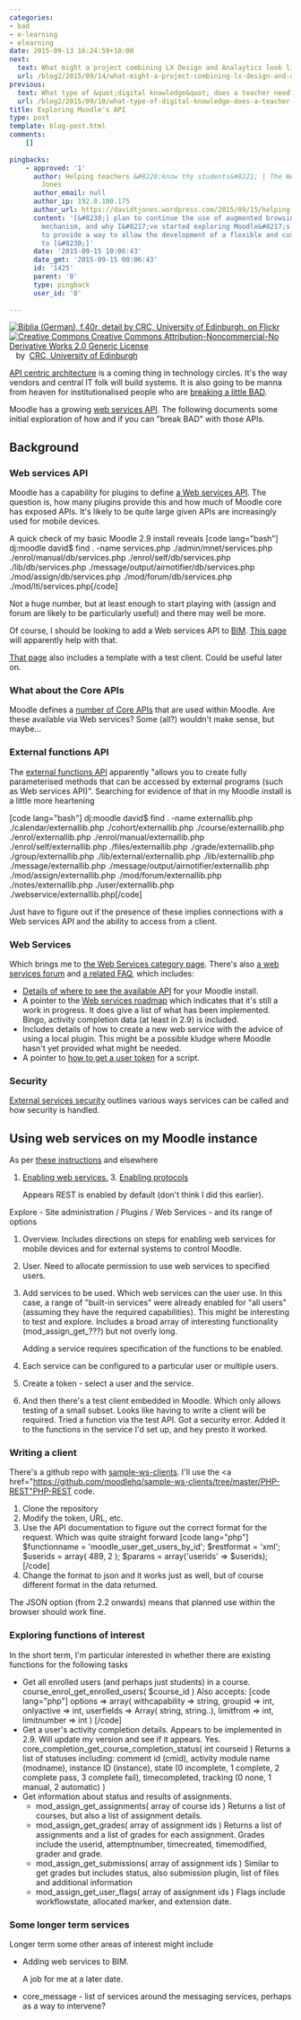 ```yaml
---
categories:
- bad
- e-learning
- elearning
date: 2015-09-13 16:24:59+10:00
next:
  text: What might a project combining LX Design and Analaytics look like?
  url: /blog2/2015/09/14/what-might-a-project-combining-lx-design-and-analaytics-look-like/
previous:
  text: What type of &quot;digital knowledge&quot; does a teacher need?
  url: /blog2/2015/09/10/what-type-of-digital-knowledge-does-a-teacher-need/
title: Exploring Moodle's API
type: post
template: blog-post.html
comments:
    []
    
pingbacks:
    - approved: '1'
      author: Helping teachers &#8220;know thy students&#8221; | The Weblog of (a) David
        Jones
      author_email: null
      author_ip: 192.0.100.175
      author_url: https://davidtjones.wordpress.com/2015/09/15/helping-teachers-know-thy-students/
      content: '[&#8230;] plan to continue the use of augmented browsing as the primary
        mechanism, and why I&#8217;ve started exploring Moodle&#8217;s API. It appears
        to provide a way to allow the development of a flexible and customisable approach
        to [&#8230;]'
      date: '2015-09-15 10:06:43'
      date_gmt: '2015-09-15 00:06:43'
      id: '1425'
      parent: '0'
      type: pingback
      user_id: '0'
    
---
```

[![Biblia (German), f.40r, detail by CRC, University of Edinburgh, on Flickr](https://farm4.static.flickr.com/3682/10155924084_207fe9c6ba_m.jpg "Biblia (German), f.40r, detail by CRC, University of Edinburgh, on Flickr")](https://www.flickr.com/photos/crcedinburgh/10155924084/)  
[![Creative Commons Creative Commons Attribution-Noncommercial-No Derivative Works 2.0 Generic License](http://i.creativecommons.org/l/by-nc-nd/2.0/80x15.png "Creative Commons Creative Commons Attribution-Noncommercial-No Derivative Works 2.0 Generic License")](http://creativecommons.org/licenses/by-nc-nd/2.0/)   by  [](https://www.flickr.com/people/crcedinburgh/)[CRC, University of Edinburgh](https://www.flickr.com/people/crcedinburgh/) [](http://www.imagecodr.org/)

[API centric architecture](http://apigee.com/about/blog/technology/api-centric-architecture-all-development-api-development) is a coming thing in technology circles. It's the way vendors and central IT folk will build systems. It is also going to be manna from heaven for institutionalised people who are [breaking a little BAD](/blog2/2014/09/21/breaking-bad-to-bridge-the-realityrhetoric-chasm/).

Moodle has a growing [web services API](https://docs.moodle.org/dev/Web_services_API). The following documents some initial exploration of how and if you can "break BAD" with those APIs.

## Background

### Web services API

Moodle has a capability for plugins to define [a Web services API](https://docs.moodle.org/dev/Web_services_API). The question is, how many plugins provide this and how much of Moodle core has exposed APIs. It's likely to be quite large given APIs are increasingly used for mobile devices.

A quick check of my basic Moodle 2.9 install reveals \[code lang="bash"\] dj:moodle david$ find . -name services.php ./admin/mnet/services.php ./enrol/manual/db/services.php ./enrol/self/db/services.php ./lib/db/services.php ./message/output/airnotifier/db/services.php ./mod/assign/db/services.php ./mod/forum/db/services.php ./mod/lti/services.php\[/code\]

Not a huge number, but at least enough to start playing with (assign and forum are likely to be particularly useful) and there may well be more.

Of course, I should be looking to add a Web services API to [BIM](/blog2/research/bam-blog-aggregation-management/). [This page](https://docs.moodle.org/dev/Adding_a_web_service_to_a_plugin) will apparently help with that.

[That page](https://docs.moodle.org/dev/Adding_a_web_service_to_a_plugin) also includes a template with a test client. Could be useful later on.

### What about the Core APIs

Moodle defines a [number of Core APIs](https://docs.moodle.org/dev/Core_APIs) that are used within Moodle. Are these available via Web services? Some (all?) wouldn't make sense, but maybe...

### External functions API

The [external functions API](https://docs.moodle.org/dev/External_functions_API) apparently "allows you to create fully parameterised methods that can be accessed by external programs (such as Web services API)". Searching for evidence of that in my Moodle install is a little more heartening

\[code lang="bash"\] dj:moodle david$ find . -name externallib.php ./calendar/externallib.php ./cohort/externallib.php ./course/externallib.php ./enrol/externallib.php ./enrol/manual/externallib.php ./enrol/self/externallib.php ./files/externallib.php ./grade/externallib.php ./group/externallib.php ./lib/external/externallib.php ./lib/externallib.php ./message/externallib.php ./message/output/airnotifier/externallib.php ./mod/assign/externallib.php ./mod/forum/externallib.php ./notes/externallib.php ./user/externallib.php ./webservice/externallib.php\[/code\]

Just have to figure out if the presence of these implies connections with a Web services API and the ability to access from a client.

### Web Services

Which brings me to [the Web Services category page](https://docs.moodle.org/dev/Category:Web_Services). There's also [a web services forum](http://moodle.org/mod/forum/view.php?id=6971) and [a related FAQ](https://docs.moodle.org/29/en/Web_services_FAQ), which includes:

- [Details of where to see the available API](https://docs.moodle.org/29/en/Web_services_FAQ#Where_is_the_Web_Service_API_documented.3F) for your Moodle install.
- A pointer to the [Web services roadmap](https://docs.moodle.org/dev/Web_service_API_functions) which indicates that it's still a work in progress. It does give a list of what has been implemented. Bingo, activity completion data (at least in 2.9) is included.
- Includes details of how to create a new web service with the advice of using a local plugin. This might be a possible kludge where Moodle hasn't yet provided what might be needed.
- A pointer to [how to get a user token](https://docs.moodle.org/dev/Creating_a_web_service_client#How_to_get_a_user_token) for a script.

### Security

[External services security](https://docs.moodle.org/dev/External_services_security) outlines various ways services can be called and how security is handled.

## Using web services on my Moodle instance

As per [these instructions](https://docs.moodle.org/29/en/Using_web_services) and elsewhere

1. [Enabling web services.](https://docs.moodle.org/29/en/Using_web_services#Enabling_web_services)
[](https://docs.moodle.org/29/en/Using_web_services#Enabling_web_services)3. [](https://docs.moodle.org/29/en/Using_web_services#Enabling_web_services)[Enabling protocols](https://docs.moodle.org/29/en/Using_web_services#Enabling_protocols)
    
    Appears REST is enabled by default (don't think I did this earlier).
    

Explore - Site administration / Plugins / Web Services - and its range of options

1. Overview. Includes directions on steps for enabling web services for mobile devices and for external systems to control Moodle.
2. User. Need to allocate permission to use web services to specified users.
3. Add services to be used. Which web services can the user use. In this case, a range of "built-in services" were already enabled for "all users" (assuming they have the required capabilities). This might be interesting to test and explore. Includes a broad array of interesting functionality (mod\_assign\_get\_???) but not overly long.
    
    Adding a service requires specification of the functions to be enabled.
4. Each service can be configured to a particular user or multiple users.
5. Create a token - select a user and the service.
6. And then there's a test client embedded in Moodle. Which only allows testing of a small subset. Looks like having to write a client will be required. Tried a function via the test API. Got a security error. Added it to the functions in the service I'd set up, and hey presto it worked.

### Writing a client

There's a github repo with [sample-ws-clients](https://github.com/moodlehq/sample-ws-clients). I'll use the <a href="https://github.com/moodlehq/sample-ws-clients/tree/master/PHP-REST"PHP-REST code.

1. Clone the repository
2. Modify the token, URL, etc.
3. Use the API documentation to figure out the correct format for the request. Which was quite straight forward \[code lang="php"\] $functionname = 'moodle\_user\_get\_users\_by\_id'; $restformat = 'xml'; $userids = array( 489, 2 ); $params = array('userids' => $userids); \[/code\]
4. Change the format to json and it works just as well, but of course different format in the data returned.

The JSON option (from 2.2 onwards) means that planned use within the browser should work fine.

### Exploring functions of interest

In the short term, I'm particular interested in whether there are existing functions for the following tasks

- Get all enrolled users (and perhaps just students) in a course. course\_enrol\_get\_enrolled\_users( $course\_id ) Also accepts: \[code lang="php"\] options => array( withcapability => string, groupid => int, onlyactive => int, userfields => Array( string, string..), limitfrom => int, limitnumber => int ) \[/code\]
- Get a user's activity completion details. Appears to be implemented in 2.9. Will update my version and see if it appears. Yes. core\_completion\_get\_course\_completion\_status( int courseid ) Returns a list of statuses including: comment id (cmid), activity module name (modname), instance ID (instance), state (0 incomplete, 1 complete, 2 complete pass, 3 complete fail), timecompleted, tracking (0 none, 1 manual, 2 automatic) )
- Get information about status and results of assignments.
    - mod\_assign\_get\_assignments( array of course ids ) Returns a list of courses, but also a list of assignment details.
    - mod\_assign\_get\_grades( array of assignment ids ) Returns a list of assignments and a list of grades for each assignment. Grades include the userid, attemptnumber, timecreated, timemodified, grader and grade.
    - mod\_assign\_get\_submissions( array of assignment ids ) Similar to get grades but includes status, also submission plugin, list of files and additional information
    - mod\_assign\_get\_user\_flags( array of assignment ids ) Flags include workflowstate, allocated marker, and extension date.

### Some longer term services

Longer term some other areas of interest might include

- Adding web services to BIM.
    
    A job for me at a later date.
    
- core\_message - list of services around the messaging services, perhaps as a way to intervene?